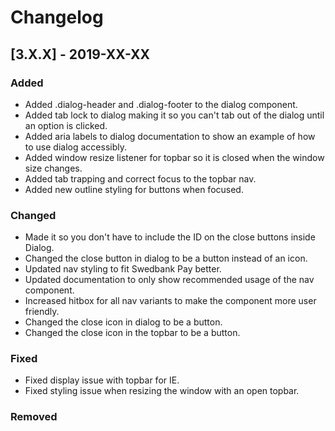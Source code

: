 # Changelog

## [3.X.X] - 2019-XX-XX

### Added

- Added .dialog-header and .dialog-footer to the dialog component.
- Added tab lock to dialog making it so you can't tab out of the dialog until an option is clicked.
- Added aria labels to dialog documentation to show an example of how to use dialog accessibly.
- Added window resize listener for topbar so it is closed when the window size changes.
- Added tab trapping and correct focus to the topbar nav.
- Added new outline styling for buttons when focused.

### Changed

- Made it so you don't have to include the ID on the close buttons inside Dialog.
- Changed the close button in dialog to be a button instead of an icon.
- Updated nav styling to fit Swedbank Pay better.
- Updated documentation to only show recommended usage of the nav component.
- Increased hitbox for all nav variants to make the component more user friendly.
- Changed the close icon in dialog to be a button.
- Changed the close icon in the topbar to be a button.

### Fixed

- Fixed display issue with topbar for IE.
- Fixed styling issue when resizing the window with an open topbar.

### Removed
